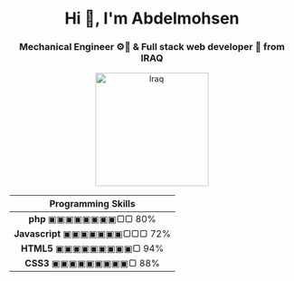 <h1 align="center">Hi 👋, I'm Abdelmohsen </h1>
<h3 align="center">Mechanical Engineer ⚙🔧 & Full stack web developer 🎯 from IRAQ</h3>
<div  align="center">
<img src="https://upload.wikimedia.org/wikipedia/commons/f/f6/Flag_of_Iraq.svg" alt="Iraq" width="200" height="200"/> 


</div>


| Programming Skills |
|:----: |
| **php**   ▣▣▣▣▣▣▣▣▢▢ 80% 
| **Javascript** ▣▣▣▣▣▣▣▢▢▢ 72%
| **HTML5**  ▣▣▣▣▣▣▣▣▣▢ 94% 
| **CSS3** ▣▣▣▣▣▣▣▣▣▢ 88%
